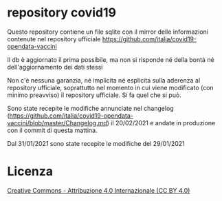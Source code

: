 # repository covid19
Questo repository contiene un file sqlite con il mirror delle informazioni contenute nel repository ufficiale https://github.com/italia/covid19-opendata-vaccini

Il db è aggiornato il prima possibile, ma non si risponde né della bontà né dell'aggiornamento dei dati stessi

Non c'è nessuna garanzia, né implicita né esplicita sulla aderenza al repository ufficiale, soprattutto nel momento in cui viene modificato (con minimo preavviso) il repository ufficiale. 
Si fa quel che si può.

Sono state recepite le modifiche annunciate nel changelog (https://github.com/italia/covid19-opendata-vaccini/blob/master/Changelog.md) il 20/02/2021 e andate in produzione con il commit di questa mattina.

Dal 31/01/2021 sono state recepite le modifiche del 29/01/2021

# Licenza 

[Creative Commons - Attribuzione 4.0 Internazionale (CC BY 4.0)](https://creativecommons.org/licenses/by/4.0/deed.it)
